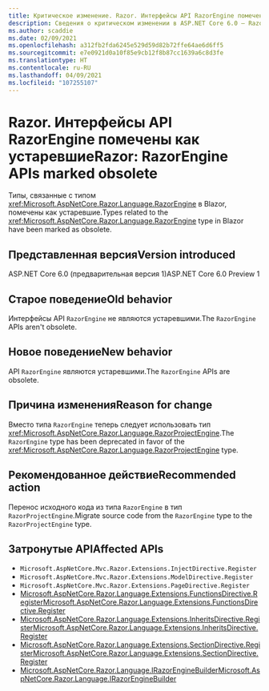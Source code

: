 ```yaml
---
title: Критическое изменение. Razor. Интерфейсы API RazorEngine помечены как устаревшие
description: Сведения о критическом изменении в ASP.NET Core 6.0 — Razor. Интерфейсы API RazorEngine помечены как устаревшие
ms.author: scaddie
ms.date: 02/09/2021
ms.openlocfilehash: a312fb2fda6245e529d59d82b72ffe64ae6d6ff5
ms.sourcegitcommit: e7e0921d0a10f85e9cb12f8b87cc1639a6c8d3fe
ms.translationtype: HT
ms.contentlocale: ru-RU
ms.lasthandoff: 04/09/2021
ms.locfileid: "107255107"
---
```

# <a name="razor-razorengine-apis-marked-obsolete"></a><span data-ttu-id="bd622-103">Razor. Интерфейсы API RazorEngine помечены как устаревшие</span><span class="sxs-lookup"><span data-stu-id="bd622-103">Razor: RazorEngine APIs marked obsolete</span></span>

<span data-ttu-id="bd622-104">Типы, связанные с типом <xref:Microsoft.AspNetCore.Razor.Language.RazorEngine> в Blazor, помечены как устаревшие.</span><span class="sxs-lookup"><span data-stu-id="bd622-104">Types related to the <xref:Microsoft.AspNetCore.Razor.Language.RazorEngine> type in Blazor have been marked as obsolete.</span></span>

## <a name="version-introduced"></a><span data-ttu-id="bd622-105">Представленная версия</span><span class="sxs-lookup"><span data-stu-id="bd622-105">Version introduced</span></span>

<span data-ttu-id="bd622-106">ASP.NET Core 6.0 (предварительная версия 1)</span><span class="sxs-lookup"><span data-stu-id="bd622-106">ASP.NET Core 6.0 Preview 1</span></span>

## <a name="old-behavior"></a><span data-ttu-id="bd622-107">Старое поведение</span><span class="sxs-lookup"><span data-stu-id="bd622-107">Old behavior</span></span>

<span data-ttu-id="bd622-108">Интерфейсы API `RazorEngine` не являются устаревшими.</span><span class="sxs-lookup"><span data-stu-id="bd622-108">The `RazorEngine` APIs aren't obsolete.</span></span>

## <a name="new-behavior"></a><span data-ttu-id="bd622-109">Новое поведение</span><span class="sxs-lookup"><span data-stu-id="bd622-109">New behavior</span></span>

<span data-ttu-id="bd622-110">API `RazorEngine` являются устаревшими.</span><span class="sxs-lookup"><span data-stu-id="bd622-110">The `RazorEngine` APIs are obsolete.</span></span>

## <a name="reason-for-change"></a><span data-ttu-id="bd622-111">Причина изменения</span><span class="sxs-lookup"><span data-stu-id="bd622-111">Reason for change</span></span>

<span data-ttu-id="bd622-112">Вместо типа `RazorEngine` теперь следует использовать тип <xref:Microsoft.AspNetCore.Razor.Language.RazorProjectEngine>.</span><span class="sxs-lookup"><span data-stu-id="bd622-112">The `RazorEngine` type has been deprecated in favor of the <xref:Microsoft.AspNetCore.Razor.Language.RazorProjectEngine> type.</span></span>

## <a name="recommended-action"></a><span data-ttu-id="bd622-113">Рекомендованное действие</span><span class="sxs-lookup"><span data-stu-id="bd622-113">Recommended action</span></span>

<span data-ttu-id="bd622-114">Перенос исходного кода из типа `RazorEngine` в тип `RazorProjectEngine`.</span><span class="sxs-lookup"><span data-stu-id="bd622-114">Migrate source code from the `RazorEngine` type to the `RazorProjectEngine` type.</span></span>

## <a name="affected-apis"></a><span data-ttu-id="bd622-115">Затронутые API</span><span class="sxs-lookup"><span data-stu-id="bd622-115">Affected APIs</span></span>

- `Microsoft.AspNetCore.Mvc.Razor.Extensions.InjectDirective.Register`
- `Microsoft.AspNetCore.Mvc.Razor.Extensions.ModelDirective.Register`
- `Microsoft.AspNetCore.Mvc.Razor.Extensions.PageDirective.Register`
- [<span data-ttu-id="bd622-116">Microsoft.AspNetCore.Razor.Language.Extensions.FunctionsDirective.Register</span><span class="sxs-lookup"><span data-stu-id="bd622-116">Microsoft.AspNetCore.Razor.Language.Extensions.FunctionsDirective.Register</span></span>](/dotnet/api/microsoft.aspnetcore.razor.language.extensions.functionsdirective.register?view=aspnetcore-3.0&preserve-view=true)
- [<span data-ttu-id="bd622-117">Microsoft.AspNetCore.Razor.Language.Extensions.InheritsDirective.Register</span><span class="sxs-lookup"><span data-stu-id="bd622-117">Microsoft.AspNetCore.Razor.Language.Extensions.InheritsDirective.Register</span></span>](/dotnet/api/microsoft.aspnetcore.razor.language.extensions.inheritsdirective.register?view=aspnetcore-3.0&preserve-view=true)
- [<span data-ttu-id="bd622-118">Microsoft.AspNetCore.Razor.Language.Extensions.SectionDirective.Register</span><span class="sxs-lookup"><span data-stu-id="bd622-118">Microsoft.AspNetCore.Razor.Language.Extensions.SectionDirective.Register</span></span>](/dotnet/api/microsoft.aspnetcore.razor.language.extensions.sectiondirective.register?view=aspnetcore-3.0&preserve-view=true)
- [<span data-ttu-id="bd622-119">Microsoft.AspNetCore.Razor.Language.IRazorEngineBuilder</span><span class="sxs-lookup"><span data-stu-id="bd622-119">Microsoft.AspNetCore.Razor.Language.IRazorEngineBuilder</span></span>](/dotnet/api/microsoft.aspnetcore.razor.language.irazorenginebuilder?view=aspnetcore-3.0&preserve-view=true)

<!--

## Category

ASP.NET Core

## Affected APIs

- `Overload:Microsoft.AspNetCore.Mvc.Razor.Extensions.InjectDirective.Register`
- `Overload:Microsoft.AspNetCore.Mvc.Razor.Extensions.ModelDirective.Register`
- `Overload:Microsoft.AspNetCore.Mvc.Razor.Extensions.PageDirective.Register`
- `Overload:Microsoft.AspNetCore.Razor.Language.Extensions.FunctionsDirective.Register`
- `Overload:Microsoft.AspNetCore.Razor.Language.Extensions.InheritsDirective.Register`
- `Overload:Microsoft.AspNetCore.Razor.Language.Extensions.SectionDirective.Register`
- `T:Microsoft.AspNetCore.Razor.Language.IRazorEngineBuilder`

-->
